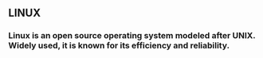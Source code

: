## LINUX
### Linux is an open source operating system modeled after UNIX. Widely used, it is known for its efficiency and reliability.
